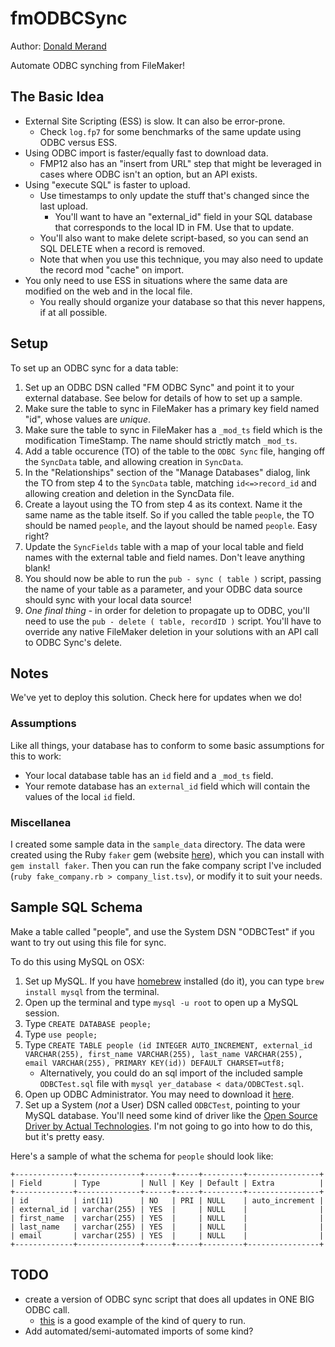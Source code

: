 fmODBCSync
==========

Author: [Donald Merand](http://donaldmerand.com)

Automate ODBC synching from FileMaker!

The Basic Idea
--------------
- External Site Scripting (ESS) is slow. It can also be error-prone.
    - Check `log.fp7` for some benchmarks of the same update using ODBC versus ESS.
- Using ODBC import is faster/equally fast to download data.
    - FMP12 also has an "insert from URL" step that might be leveraged in cases where ODBC isn't an option, but an API exists.
- Using "execute SQL" is faster to upload.
    - Use timestamps to only update the stuff that's changed since the last upload.
        - You'll want to have an "external_id" field in your SQL database that corresponds to the local ID in FM. Use that to update.
    - You'll also want to make delete script-based, so you can send an SQL DELETE when a record is removed.
    - Note that when you use this technique, you may also need to update the record mod "cache" on import.
- You only need to use ESS in situations where the same data are modified on the web and in the local file.
    - You really should organize your database so that this never happens, if at all possible.


Setup
-----
To set up an ODBC sync for a data table:

1. Set up an ODBC DSN called "FM ODBC Sync" and point it to your external database. See below for details of how to set up a sample.
2. Make sure the table to sync in FileMaker has a primary key field named "id", whose values are _unique_.
3. Make sure the table to sync in FileMaker has a `_mod_ts` field which is the modification TimeStamp. The name should strictly match `_mod_ts`.
4. Add a table occurence (TO) of the table to the `ODBC Sync` file, hanging off the `SyncData` table, and allowing creation in `SyncData`.
5. In the "Relationships" section of the "Manage Databases" dialog, link the TO from step 4 to the `SyncData` table, matching `id<=>record_id` and allowing creation and deletion in the SyncData file.
6. Create a layout using the TO from step 4 as its context. Name it the same name as the table itself. So if you called the table `people`, the TO should be named `people`, and the layout should be named `people`. Easy right?
7. Update the `SyncFields` table with a map of your local table and field names with the external table and field names. Don't leave anything blank!
8. You should now be able to run the `pub - sync ( table )` script, passing the name of your table as a parameter, and your ODBC data source should sync with your local data source!
9. _One final thing_ - in order for deletion to propagate up to ODBC, you'll need to use the `pub - delete ( table, recordID )` script. You'll have to override any native FileMaker deletion in your solutions with an API call to ODBC Sync's delete.


Notes
-----
We've yet to deploy this solution. Check here for updates when we do!

### Assumptions
Like all things, your database has to conform to some basic assumptions for this to work:

- Your local database table has an `id` field and a `_mod_ts` field.
- Your remote database has an `external_id` field which will contain the values of the local `id` field.

### Miscellanea
I created some sample data in the `sample_data` directory. The data were created using the Ruby `faker` gem (website [here](http://faker.rubyforge.org/)), which you can install with `gem install faker`. Then you can run the fake company script I've included (`ruby fake_company.rb > company_list.tsv`), or modify it to suit your needs.


Sample SQL Schema
-----------------
Make a table called "people", and use the System DSN "ODBCTest" if you want to try out using this file for sync.

To do this using MySQL on OSX:

1. Set up MySQL. If you have [homebrew](http://mxcl.github.com/homebrew/) installed (do it), you can type `brew install mysql` from the terminal.
2. Open up the terminal and type `mysql -u root` to open up a MySQL session.
3. Type `CREATE DATABASE people;`
4. Type `use people;`
5. Type `CREATE TABLE people (id INTEGER AUTO_INCREMENT, external_id VARCHAR(255), first_name VARCHAR(255), last_name VARCHAR(255), email VARCHAR(255), PRIMARY KEY(id)) DEFAULT CHARSET=utf8;`
    - Alternatively, you could do an sql import of the included sample `ODBCTest.sql` file with `mysql yer_database < data/ODBCTest.sql`.
6. Open up ODBC Administrator. You may need to download it [here](http://support.apple.com/downloads/ODBC_Administrator_Tool_for_Mac_OS_X).
7. Set up a System (_not_ a User) DSN called `ODBCTest`, pointing to your MySQL database. You'll need some kind of driver like the [Open Source Driver by Actual Technologies](http://www.actualtech.com/product_opensourcedatabases.php). I'm not going to go into how to do this, but it's pretty easy.

Here's a sample of what the schema for `people` should look like:

    +-------------+--------------+------+-----+---------+----------------+
    | Field       | Type         | Null | Key | Default | Extra          |
    +-------------+--------------+------+-----+---------+----------------+
    | id          | int(11)      | NO   | PRI | NULL    | auto_increment |
    | external_id | varchar(255) | YES  |     | NULL    |                |
    | first_name  | varchar(255) | YES  |     | NULL    |                |
    | last_name   | varchar(255) | YES  |     | NULL    |                |
    | email       | varchar(255) | YES  |     | NULL    |                |
    +-------------+--------------+------+-----+---------+----------------+


TODO
----
- create a version of ODBC sync script that does all updates in ONE BIG ODBC call.
    - [this](http://www.karlrixon.co.uk/writing/update-multiple-rows-with-different-values-and-a-single-sql-query/) is a good example of the kind of query to run.
- Add automated/semi-automated imports of some kind?
